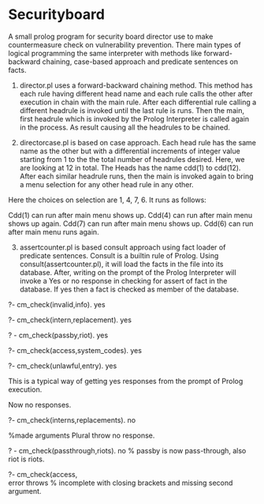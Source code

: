# Securityboard
A small prolog program for security board director use to make countermeasure check on vulnerability prevention. 
There main types of logical programming the same interpreter with methods like forward-backward chaining, case-based approach and predicate sentences on facts. 

1. director.pl uses a forward-backward chaining method. This method has each rule having different head name and each rule calls the other after execution in chain with the main rule. 
After each differential rule calling a different headrule is invoked until the last rule is runs. Then the main, first headrule which is invoked by the Prolog Interpreter is called again in the process. As result causing all the headrules to be chained. 

2. directorcase.pl is based on case approach. Each head rule has the same name as the other but with a differential increments of integer value starting from 1 to the the total number of headrules desired. Here, we are looking at 12 in total. The
Heads has the name cdd(1) to cdd(12). After each similar headrule runs, then the main is invoked again to bring a menu selection for any other head rule in any other. 

Here the choices on selection are 1, 4, 7, 6. It runs as follows:

Cdd(1) can run after main menu shows up. 
Cdd(4) can run after main menu shows up again. 
Cdd(7) can run after main menu shows up. 
Cdd(6) can run after main menu runs again. 

3. assertcounter.pl is based consult approach using fact loader of predicate sentences. Consult is a builtin rule of Prolog. Using consult(assertcounter.pl), it will load the facts in the file into its database.
After, writing on the prompt of the Prolog Interpreter will invoke a Yes or no response in checking for assert of fact in the database. If yes then a fact is checked as member of the database. 

?- cm_check(invalid,info).
yes

?- cm_check(intern,replacement).
yes


? - cm_check(passby,riot).
yes

?- cm_check(access,system_codes).
yes


?- cm_check(unlawful,entry).
yes


This is a typical way of getting yes responses from the prompt of Prolog execution. 

Now no responses. 

?- cm_check(interns,replacements).
no

%made arguments Plural throw no response. 

? - cm_check(passthrough,riots).
no
% pass­by is now pass-through, also riot is riots. 

?- cm_check(access,  
error throws
 % incomplete with closing brackets and missing second argument. 
